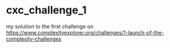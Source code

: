 # cxc_challenge_1

my solution to the first challenge on https://www.complexityexplorer.org/challenges/1-launch-of-the-complexity-challenges
